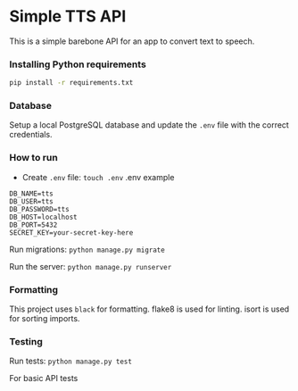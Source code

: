 # Simple TTS API

This is a simple barebone API for an app to convert text to speech.

### Installing Python requirements

```bash
pip install -r requirements.txt
```

### Database

Setup a local PostgreSQL database and update the `.env` file with the correct credentials.

### How to run

* Create `.env` file: `touch .env`
.env example

```
DB_NAME=tts
DB_USER=tts
DB_PASSWORD=tts
DB_HOST=localhost
DB_PORT=5432
SECRET_KEY=your-secret-key-here
```

Run migrations: `python manage.py migrate`

Run the server: `python manage.py runserver`

### Formatting

This project uses `black` for formatting.
flake8 is used for linting.
isort is used for sorting imports.

### Testing

Run tests: `python manage.py test`

For basic API tests